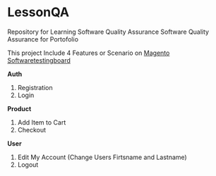 # LessonQA
Repository for Learning Software Quality Assurance
Software Quality Assurance for Portofolio

This project Include 4 Features or Scenario on [Magento Softwaretestingboard](https://magento.softwaretestingboard.com/)

**Auth**
1. Registration
2. Login

**Product**
1. Add Item to Cart
2. Checkout

**User**
1. Edit My Account (Change Users Firtsname and Lastname)
2. Logout